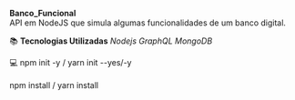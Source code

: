   **Banco_Funcional**  
  API em NodeJS que simula algumas funcionalidades de um banco digital. <br/>
 
 :books: **Tecnologias Utilizadas**
 *Nodejs*
 *GraphQL*
 *MongoDB* <br/>
 
 :computer: 
 npm init -y /  yarn init --yes/-y <br/>  
 npm install /  yarn install <br/> 
 
 
 
 
 


